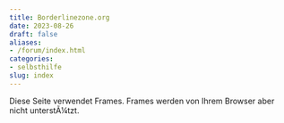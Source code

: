 ```yaml
---
title: Borderlinezone.org
date: 2023-08-26
draft: false
aliases:
- /forum/index.html
categories:
- selbsthilfe
slug: index
---
```



Diese Seite verwendet Frames. Frames werden von Ihrem Browser aber nicht
  unterstÃ¼tzt.